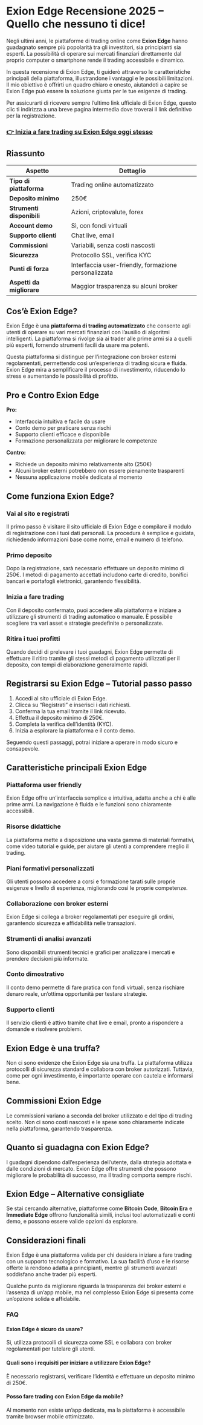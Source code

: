 # Exion Edge Recensione 2025 – Quello che nessuno ti dice!
 

Negli ultimi anni, le piattaforme di trading online come **Exion Edge** hanno guadagnato sempre più popolarità tra gli investitori, sia principianti sia esperti. La possibilità di operare sui mercati finanziari direttamente dal proprio computer o smartphone rende il trading accessibile e dinamico.

In questa recensione di Exion Edge, ti guiderò attraverso le caratteristiche principali della piattaforma, illustrandone i vantaggi e le possibili limitazioni. Il mio obiettivo è offrirti un quadro chiaro e onesto, aiutandoti a capire se Exion Edge può essere la soluzione giusta per le tue esigenze di trading.

Per assicurarti di ricevere sempre l’ultimo link ufficiale di Exion Edge, questo clic ti indirizza a una breve pagina intermedia dove troverai il link definitivo per la registrazione.

### [👉 Inizia a fare trading su Exion Edge oggi stesso](https://github.com/RoslynCross6005/protobuf/blob/main/424it.md)
## Riassunto

| Aspetto                | Dettaglio                          |
|------------------------|----------------------------------|
| **Tipo di piattaforma** | Trading online automatizzato      |
| **Deposito minimo**     | 250€                             |
| **Strumenti disponibili** | Azioni, criptovalute, forex       |
| **Account demo**        | Sì, con fondi virtuali            |
| **Supporto clienti**    | Chat live, email                  |
| **Commissioni**         | Variabili, senza costi nascosti   |
| **Sicurezza**           | Protocollo SSL, verifica KYC      |
| **Punti di forza**      | Interfaccia user-friendly, formazione personalizzata |
| **Aspetti da migliorare** | Maggior trasparenza su alcuni broker |

## Cos’è Exion Edge?

Exion Edge è una **piattaforma di trading automatizzato** che consente agli utenti di operare su vari mercati finanziari con l’ausilio di algoritmi intelligenti. La piattaforma si rivolge sia ai trader alle prime armi sia a quelli più esperti, fornendo strumenti facili da usare ma potenti.

Questa piattaforma si distingue per l’integrazione con broker esterni regolamentati, permettendo così un’esperienza di trading sicura e fluida. Exion Edge mira a semplificare il processo di investimento, riducendo lo stress e aumentando le possibilità di profitto.

## Pro e Contro Exion Edge

**Pro:**

- Interfaccia intuitiva e facile da usare  
- Conto demo per praticare senza rischi  
- Supporto clienti efficace e disponibile  
- Formazione personalizzata per migliorare le competenze  

**Contro:**

- Richiede un deposito minimo relativamente alto (250€)  
- Alcuni broker esterni potrebbero non essere pienamente trasparenti  
- Nessuna applicazione mobile dedicata al momento  

## Come funziona Exion Edge?

### Vai al sito e registrati

Il primo passo è visitare il sito ufficiale di Exion Edge e compilare il modulo di registrazione con i tuoi dati personali. La procedura è semplice e guidata, richiedendo informazioni base come nome, email e numero di telefono.

### Primo deposito

Dopo la registrazione, sarà necessario effettuare un deposito minimo di 250€. I metodi di pagamento accettati includono carte di credito, bonifici bancari e portafogli elettronici, garantendo flessibilità.

### Inizia a fare trading

Con il deposito confermato, puoi accedere alla piattaforma e iniziare a utilizzare gli strumenti di trading automatico o manuale. È possibile scegliere tra vari asset e strategie predefinite o personalizzate.

### Ritira i tuoi profitti

Quando decidi di prelevare i tuoi guadagni, Exion Edge permette di effettuare il ritiro tramite gli stessi metodi di pagamento utilizzati per il deposito, con tempi di elaborazione generalmente rapidi.

## Registrarsi su Exion Edge – Tutorial passo passo

1. Accedi al sito ufficiale di Exion Edge.  
2. Clicca su “Registrati” e inserisci i dati richiesti.  
3. Conferma la tua email tramite il link ricevuto.  
4. Effettua il deposito minimo di 250€.  
5. Completa la verifica dell’identità (KYC).  
6. Inizia a esplorare la piattaforma e il conto demo.  

Seguendo questi passaggi, potrai iniziare a operare in modo sicuro e consapevole.

## Caratteristiche principali Exion Edge

### Piattaforma user friendly

Exion Edge offre un’interfaccia semplice e intuitiva, adatta anche a chi è alle prime armi. La navigazione è fluida e le funzioni sono chiaramente accessibili.

### Risorse didattiche

La piattaforma mette a disposizione una vasta gamma di materiali formativi, come video tutorial e guide, per aiutare gli utenti a comprendere meglio il trading.

### Piani formativi personalizzati

Gli utenti possono accedere a corsi e formazione tarati sulle proprie esigenze e livello di esperienza, migliorando così le proprie competenze.

### Collaborazione con broker esterni

Exion Edge si collega a broker regolamentati per eseguire gli ordini, garantendo sicurezza e affidabilità nelle transazioni.

### Strumenti di analisi avanzati

Sono disponibili strumenti tecnici e grafici per analizzare i mercati e prendere decisioni più informate.

### Conto dimostrativo

Il conto demo permette di fare pratica con fondi virtuali, senza rischiare denaro reale, un’ottima opportunità per testare strategie.

### Supporto clienti

Il servizio clienti è attivo tramite chat live e email, pronto a rispondere a domande e risolvere problemi.

## Exion Edge è una truffa?

Non ci sono evidenze che Exion Edge sia una truffa. La piattaforma utilizza protocolli di sicurezza standard e collabora con broker autorizzati. Tuttavia, come per ogni investimento, è importante operare con cautela e informarsi bene.

## Commissioni Exion Edge

Le commissioni variano a seconda del broker utilizzato e del tipo di trading scelto. Non ci sono costi nascosti e le spese sono chiaramente indicate nella piattaforma, garantendo trasparenza.

## Quanto si guadagna con Exion Edge?

I guadagni dipendono dall’esperienza dell’utente, dalla strategia adottata e dalle condizioni di mercato. Exion Edge offre strumenti che possono migliorare le probabilità di successo, ma il trading comporta sempre rischi.

## Exion Edge – Alternative consigliate

Se stai cercando alternative, piattaforme come **Bitcoin Code**, **Bitcoin Era** e **Immediate Edge** offrono funzionalità simili, inclusi tool automatizzati e conti demo, e possono essere valide opzioni da esplorare.

## Considerazioni finali

Exion Edge è una piattaforma valida per chi desidera iniziare a fare trading con un supporto tecnologico e formativo. La sua facilità d’uso e le risorse offerte la rendono adatta a principianti, mentre gli strumenti avanzati soddisfano anche trader più esperti.

Qualche punto da migliorare riguarda la trasparenza dei broker esterni e l’assenza di un’app mobile, ma nel complesso Exion Edge si presenta come un’opzione solida e affidabile.

### FAQ

#### Exion Edge è sicuro da usare?

Sì, utilizza protocolli di sicurezza come SSL e collabora con broker regolamentati per tutelare gli utenti.

#### Quali sono i requisiti per iniziare a utilizzare Exion Edge?

È necessario registrarsi, verificare l’identità e effettuare un deposito minimo di 250€.

#### Posso fare trading con Exion Edge da mobile?

Al momento non esiste un’app dedicata, ma la piattaforma è accessibile tramite browser mobile ottimizzato.